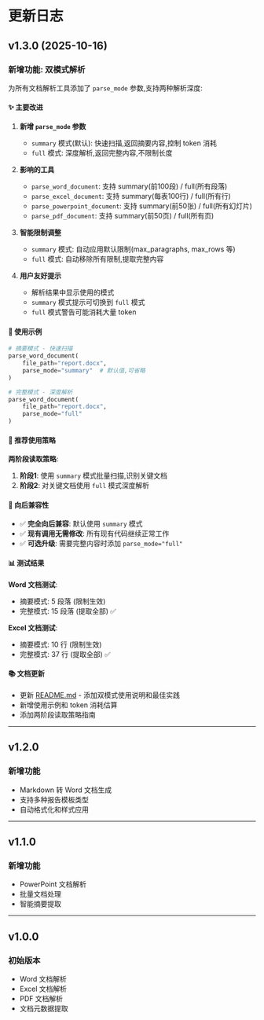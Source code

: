 # 更新日志

## v1.3.0 (2025-10-16)

### 新增功能: 双模式解析

为所有文档解析工具添加了 `parse_mode` 参数,支持两种解析深度:

#### ✨ 主要改进

1. **新增 `parse_mode` 参数**
   - `summary` 模式(默认): 快速扫描,返回摘要内容,控制 token 消耗
   - `full` 模式: 深度解析,返回完整内容,不限制长度

2. **影响的工具**
   - `parse_word_document`: 支持 summary(前100段) / full(所有段落)
   - `parse_excel_document`: 支持 summary(每表100行) / full(所有行)
   - `parse_powerpoint_document`: 支持 summary(前50张) / full(所有幻灯片)
   - `parse_pdf_document`: 支持 summary(前50页) / full(所有页)

3. **智能限制调整**
   - `summary` 模式: 自动应用默认限制(max_paragraphs, max_rows 等)
   - `full` 模式: 自动移除所有限制,提取完整内容

4. **用户友好提示**
   - 解析结果中显示使用的模式
   - `summary` 模式提示可切换到 `full` 模式
   - `full` 模式警告可能消耗大量 token

#### 📝 使用示例

```python
# 摘要模式 - 快速扫描
parse_word_document(
    file_path="report.docx",
    parse_mode="summary"  # 默认值,可省略
)

# 完整模式 - 深度解析
parse_word_document(
    file_path="report.docx",
    parse_mode="full"
)
```

#### 🎯 推荐使用策略

**两阶段读取策略**:
1. **阶段1**: 使用 `summary` 模式批量扫描,识别关键文档
2. **阶段2**: 对关键文档使用 `full` 模式深度解析

#### 🔄 向后兼容性

- ✅ **完全向后兼容**: 默认使用 `summary` 模式
- ✅ **现有调用无需修改**: 所有现有代码继续正常工作
- ✅ **可选升级**: 需要完整内容时添加 `parse_mode="full"`

#### 📊 测试结果

**Word 文档测试**:
- 摘要模式: 5 段落 (限制生效)
- 完整模式: 15 段落 (提取全部) ✅

**Excel 文档测试**:
- 摘要模式: 10 行 (限制生效)
- 完整模式: 37 行 (提取全部) ✅

#### 📚 文档更新

- 更新 [README.md](README.md) - 添加双模式使用说明和最佳实践
- 新增使用示例和 token 消耗估算
- 添加两阶段读取策略指南

---

## v1.2.0

### 新增功能
- Markdown 转 Word 文档生成
- 支持多种报告模板类型
- 自动格式化和样式应用

---

## v1.1.0

### 新增功能
- PowerPoint 文档解析
- 批量文档处理
- 智能摘要提取

---

## v1.0.0

### 初始版本
- Word 文档解析
- Excel 文档解析
- PDF 文档解析
- 文档元数据提取
